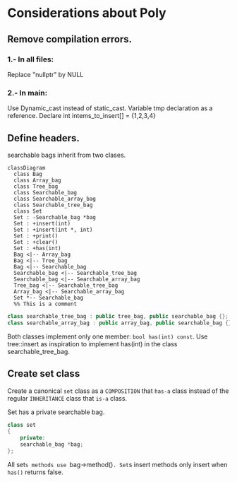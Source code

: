 # Considerations about Poly

## Remove compilation errors.

### 1.- In all files:
Replace "nullptr" by NULL

### 2.- In main:
Use Dynamic_cast instead of static_cast.
Variable tmp declaration as a reference.
Declare int intems_to_insert[] = {1,2,3,4}


## Define headers.
searchable bags inherit from two clases.
```mermaid
classDiagram
  class Bag
  class Array_bag
  class Tree_bag
  class Searchable_bag
  class Searchable_array_bag
  class Searchable_tree_bag
  class Set
  Set : -Searchable_bag *bag
  Set : +insert(int)
  Set : +insert(int *, int)
  Set : +print()
  Set : +clear()
  Set : +has(int)
  Bag <|-- Array_bag
  Bag <|-- Tree_bag
  Bag <|-- Searchable_bag
  Searchable_bag <|-- Searchable_tree_bag
  Searchable_bag <|-- Searchable_array_bag
  Tree_bag <|-- Searchable_tree_bag
  Array_bag <|-- Searchable_array_bag
  Set *-- Searchable_bag
  %% This is a comment
```



```c++
class searchable_tree_bag : public tree_bag, public searchable_bag {};
class searchable_array_bag : public array_bag, public searchable_bag {};
```

Both classes implement only one member: `bool has(int) const`.
Use tree::insert as inspiration to implement has(int) in the class 
searchable_tree_bag.

## Create set class 
Create a canonical `set` class as a `COMPOSITION` that `has-a` class 
instead of the regular `INHERITANCE` class that `is-a` class.

Set has a private searchable bag.

```c++
class set
{
	private:
	searchable_bag *bag;
};
```
All set`s methods use `bag->method()`.
Set`s insert methods only insert when `has()` returns false.

